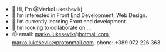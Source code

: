 - 👋 Hi, I’m @MarkoLukeshevikj
- 👀 I’m interested in Front End Development, Web Design.
- 🌱 I’m currently learning Front end development.
- 💞️ I’m looking to collaborate on ...
- 📫 email: marko.lukesevik@hotmail.com, marko.lukesevik@protonmail.com. phone: +389 072 226 363
  

<!---
MarkoLukeshevikj/MarkoLukeshevikj is a ✨ special ✨ repository because its `README.md` (this file) appears on your GitHub profile.
You can click the Preview link to take a look at your changes.
--->
